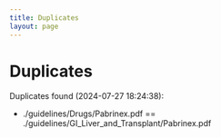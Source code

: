 ```yaml
---
title: Duplicates
layout: page
---
```


# Duplicates

Duplicates found (2024-07-27 18:24:38):

- ./guidelines/Drugs/Pabrinex.pdf == ./guidelines/GI_Liver_and_Transplant/Pabrinex.pdf